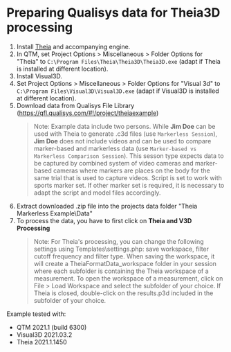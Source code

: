 # Preparing Qualisys data for Theia3D processing

1. Install [Theia](https://www.theiamarkerless.ca/) and accompanying engine.
2. In QTM, set Project Options > Miscellaneous > Folder Options for "Theia" to ```C:\Program Files\Theia\Theia3D\Theia3D.exe``` (adapt if Theia is installed at different location).
3. Install Visual3D.
4. Set Project Options > Miscellaneous > Folder Options for "Visual 3d" to ```C:\Program Files\Visual3D\Visual3D.exe``` (adapt if Visual3D is installed at different location).
5. Download data from Qualisys File Library (https://qfl.qualisys.com/#!/project/theiaexample)
   > Note: Example data include two persons. While **Jim Doe** can be used with Theia to generate .c3d files (use `Markerless Session`), **Jim Doe** does not include videos and can be used to compare marker-based and markerless data (use `Marker-based vs Markerless Comparison Session`). This sesson type expects data to be captured by combined system of video cameras and marker-based cameras where markers are places on the body for the same trial that is used to capture videos. Script is set to work with sports marker set. If other marker set is required, it is necessary to adapt the script and model files accordingly.
6. Extract downloaded .zip file into the projects data folder "Theia Markerless Example\Data"
7. To process the data, you have to first click on **Theia and V3D Processing**
    > Note: For Theia's processing, you can change the following settings using Templates\settings.php: save workspace, filter cutoff frequency and filter type. When saving the workspace, it will create a TheiaFormatData_workspace folder in your session where each subfolder is containing the Theia workspace of a measurement. To open the workspace of a measurement, click on File > Load Workspace and select the subfolder of your choice. If Theia is closed, double-click on the results.p3d included in the subfolder of your choice.

Example tested with:
 - QTM 2021.1 (build 6300)
 - Visual3D 2021.03.2
 - Theia 2021.1.1450
